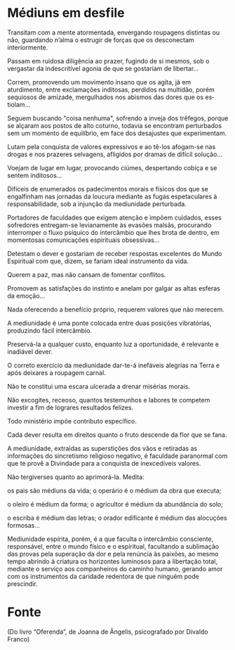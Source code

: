 # Médiuns em desfile

Transitam com a mente atormentada, enver­gando roupagens distintas ou não, guardando n’alma o estrugir de forças que os desconectam interiormente.

Passam em ruidosa diligência ao prazer, fugindo de si mesmos, sob o vergastar da indescritível agonia de que se gostariam de libertar...

Correm, promovendo um movimento insano que os agita, já em aturdimento, entre exclamações in­ditosas, perdidos na multidão, porém sequiosos de amizade, mergulhados nos abismos das dores que os es­tiolam...

Seguem buscando "coisa nenhuma", sofrendo a inveja dos trêfegos, porque se alçaram aos postos de alto coturno, todavia se encontram perturbados sem um momento de equilíbrio, em face dos desajustes que experimentam.

Lutam pela conquista de valores expressivos e ao tê-los afogam-se nas drogas e nos prazeres selva­gens, afligidos por dramas de difícil solução...

Voejam de lugar em lugar, provocando ciú­mes, despertando cobiça e se sentem inditosos...

Difíceis de enumerados os padecimentos mo­rais e físicos dos que se engalfinham nas jornadas da loucura mediante as fugas espetaculares à responsabili­dade, sob a injunção da mediunidade perturbada.

Portadores de faculdades que exigem atenção e impõem cuidados, esses sofredores entregam-se levia­namente às evasões malsãs, procurando interromper o fluxo psíquico do intercâmbio que lhes brota de dentro, em momentosas comunicações espirituais obsessivas...

Detestam o dever e gostariam de receber res­postas excelentes do Mundo Espiritual com que, dizem, se fariam ideal instrumento da vida.

Querem a paz, mas não cansam de fomentar conflitos.

Promovem as satisfações do instinto e anelam por galgar as altas esferas da emoção...

Nada oferecendo a benefício próprio, reque­rem valores que não merecem.

A mediunidade é uma ponte colocada entre duas posições vibratórias, produzindo fácil intercâmbio.

Preservá-la a qualquer custo, enquanto luz a oportunidade, é relevante e inadiável dever.

O correto exercício da mediunidade dar-te-á inefáveis alegrias na Terra e após deixares a roupa­gem carnal.

Não te constitui uma escara ulcerada a dre­nar misérias morais.

Não excogites, receoso, quantos testemunhos e labores te competem investir a fim de lograres resul­tados felizes.

Todo ministério impõe contributo específico.

Cada dever resulta em direitos quanto o fruto descende da flor que se fana.

A mediunidade, extraídas as superstições dos vãos e retiradas as informações do sincretismo religioso negativo, é faculdade paranormal com que te provê a Divindade para a conquista de inexcedíveis valores.

Não tergiverses quanto ao aprimorá-la. Medita:

os pais são médiuns da vida;
o operário é o médium da obra que executa;

o oleiro é médium da forma;
o agricultor é médium da abundância do solo;

o escriba é médium das letras;
o orador edificante é médium das alocuções formosas...

Mediunidade espírita, porém, é a que faculta o intercâmbio consciente, responsável, entre o mundo físico e o espiritual, facultando a sublimação das pro­vas pela superação da dor e pela renúncia às paixões, ao mesmo tempo abrindo à criatura os horizontes lumino­sos para a libertação total, mediante o serviço aos com­panheiros do caminho humano, gerando amor com os instrumentos da caridade redentora de que ninguém pode prescindir.

# Fonte
(Do livro “Oferenda”, de Joanna de Ângelis, psicografado por Divaldo Franco)

